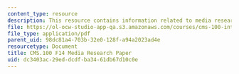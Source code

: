 ```yaml
---
content_type: resource
description: This resource contains information related to media research paper.
file: https://ol-ocw-studio-app-qa.s3.amazonaws.com/courses/cms-100-introduction-to-media-studies-fall-2014/dc3403ac29eddcdfba3461db67d10c0e_MITCMS_100F14_MediaResrch.pdf
file_type: application/pdf
parent_uid: 98dc81a4-703b-32e0-128f-a94a2023ad4e
resourcetype: Document
title: CMS.100 F14 Media Research Paper
uid: dc3403ac-29ed-dcdf-ba34-61db67d10c0e
---
```

